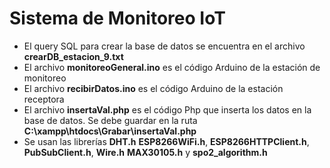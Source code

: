# Sistema de Monitoreo IoT
- El query SQL para crear la base de datos se encuentra en el archivo **crearDB_estacion_9.txt**  
- El archivo **monitoreoGeneral.ino** es el código Arduino de la estación de monitoreo  
- El archivo **recibirDatos.ino** es el código Arduino de la estación receptora
- El archivo **insertaVal.php** es el código Php que inserta los datos en la base de datos. Se debe guardar en la ruta **C:\xampp\htdocs\Grabar\insertaVal.php**
- Se usan las librerías **DHT.h** **ESP8266WiFi.h**, **ESP8266HTTPClient.h**, **PubSubClient.h**, **Wire.h** **MAX30105.h** y **spo2_algorithm.h**
